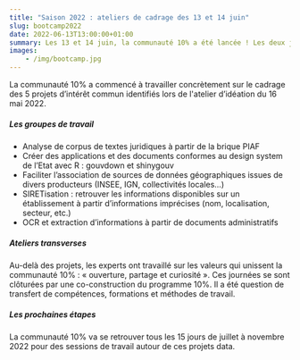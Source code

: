 ```yaml
---
title: "Saison 2022 : ateliers de cadrage des 13 et 14 juin"
slug: bootcamp2022
date: 2022-06-13T13:00:00+01:00
summary: Les 13 et 14 juin, la communauté 10% a été lancée ! Les deux journées dans les murs du BercyLab ont permis de réunir 25 experts de la donnée issus de 13 administrations différentes, représentant 6 ministères.
images: 
    - /img/bootcamp.jpg
---
```


La communauté 10% a commencé à travailler concrètement sur le cadrage des 5 projets d’intérêt commun identifiés lors de l'atelier d’idéation du 16 mai 2022.

##### Les groupes de travail 
- Analyse de corpus de textes juridiques à partir de la brique PIAF
- Créer des applications et des documents conformes au design system de l’Etat avec R : gouvdown et shinygouv
- Faciliter l’association de sources de données géographiques issues de divers producteurs (INSEE, IGN, collectivités locales…)
- SIRETisation : retrouver les informations disponibles sur un établissement à partir d’informations imprécises (nom, localisation, secteur, etc.)
- OCR et extraction d’informations à partir de documents administratifs

##### Ateliers transverses
Au-delà des projets, les experts ont travaillé sur les valeurs qui unissent la communauté 10% : « ouverture, partage et curiosité ». Ces journées se sont clôturées par une co-construction du programme 10%. Il a été question de transfert de compétences, formations et méthodes de travail.

##### Les prochaines étapes 
La communauté 10% va se retrouver tous les 15 jours de juillet à novembre 2022 pour des sessions de travail autour de ces projets data.
